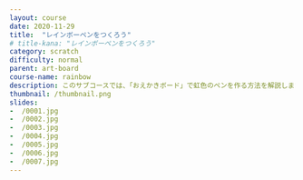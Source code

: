 ```yaml
---
layout: course
date: 2020-11-29
title:  "レインボーペンをつくろう"
# title-kana: "レインボーペンをつくろう"
category: scratch
difficulty: normal
parent:	art-board
course-name: rainbow
description: このサブコースでは、「おえかきボード」で虹色のペンを作る方法を解説します。スライドで誰でも簡単に学べるビジュアルプログラミング学習サイト「メクルン」を使って、Scratch（スクラッチ）の学習をはじめよう。
thumbnail: /thumbnail.png
slides:
-  /0001.jpg
-  /0002.jpg
-  /0003.jpg
-  /0004.jpg
-  /0005.jpg
-  /0006.jpg
-  /0007.jpg
---
```

